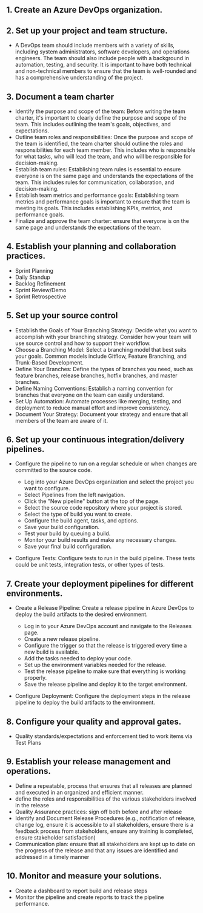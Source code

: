 ## 1. Create an Azure DevOps organization.
## 2. Set up your project and team structure.

-   A DevOps team should include members with a variety of skills, including system administrators, software developers, and operations engineers. The team should also include people with a background in automation, testing, and security. It is important to have both technical and non-technical members to ensure that the team is well-rounded and has a comprehensive understanding of the project.

## 3. Document a team charter

-   Identify the purpose and scope of the team: Before writing the team charter, it's important to clearly define the purpose and scope of the team. This includes outlining the team's goals, objectives, and expectations.
-   Outline team roles and responsibilities: Once the purpose and scope of the team is identified, the team charter should outline the roles and responsibilities for each team member. This includes who is responsible for what tasks, who will lead the team, and who will be responsible for decision-making.
-   Establish team rules: Establishing team rules is essential to ensure everyone is on the same page and understands the expectations of the team. This includes rules for communication, collaboration, and decision-making.
-   Establish team metrics and performance goals: Establishing team metrics and performance goals is important to ensure that the team is meeting its goals. This includes establishing KPIs, metrics, and performance goals.
-   Finalize and approve the team charter: ensure that everyone is on the same page and understands the expectations of the team.

## 4. Establish your planning and collaboration practices.

-   Sprint Planning
-   Daily Standup
-   Backlog Refinement
-   Sprint Review/Demo
-   Sprint Retrospective

## 5. Set up your source control

-   Establish the Goals of Your Branching Strategy: Decide what you want to accomplish with your branching strategy. Consider how your team will use source control and how to support their workflow.
-   Choose a Branching Model: Select a branching model that best suits your goals. Common models include Gitflow, Feature Branching, and Trunk-Based Development.
-   Define Your Branches: Define the types of branches you need, such as feature branches, release branches, hotfix branches, and master branches.
-   Define Naming Conventions: Establish a naming convention for branches that everyone on the team can easily understand.
-   Set Up Automation: Automate processes like merging, testing, and deployment to reduce manual effort and improve consistency.
-   Document Your Strategy: Document your strategy and ensure that all members of the team are aware of it.

## 6. Set up your continuous integration/delivery pipelines.

-   Configure the pipeline to run on a regular schedule or when changes are committed to the source code.

    -   Log into your Azure DevOps organization and select the project you want to configure.
    -   Select Pipelines from the left navigation.
    -   Click the "New pipeline" button at the top of the page.
    -   Select the source code repository where your project is stored.
    -   Select the type of build you want to create.
    -   Configure the build agent, tasks, and options.
    -   Save your build configuration.
    -   Test your build by queuing a build.
    -   Monitor your build results and make any necessary changes.
    -   Save your final build configuration.

-   Configure Tests: Configure tests to run in the build pipeline. These tests could be unit tests, integration tests, or other types of tests.

## 7. Create your deployment pipelines for different environments.

-   Create a Release Pipeline: Create a release pipeline in Azure DevOps to deploy the build artifacts to the desired environment.

    -   Log in to your Azure DevOps account and navigate to the Releases page.
    -   Create a new release pipeline.
    -   Configure the trigger so that the release is triggered every time a new build is available.
    -   Add the tasks needed to deploy your code.
    -   Set up the environment variables needed for the release.
    -   Test the release pipeline to make sure that everything is working properly.
    -   Save the release pipeline and deploy it to the target environment.

-   Configure Deployment: Configure the deployment steps in the release pipeline to deploy the build artifacts to the environment.

## 8. Configure your quality and approval gates.

-   Quality standards/expectations and enforcement tied to work items via Test Plans

## 9. Establish your release management and operations.

-   Define a repeatable, process that ensures that all releases are planned and executed in an organized and efficient manner.
-   define the roles and responsibilities of the various stakeholders involved in the release
-   Quality Assurance practices: sign off both before and after release
-   Identify and Document Release Procedures (e.g., notification of release, change log, ensure it is accessible to all stakeholders, ensure there is a feedback process from stakeholders, ensure any training is completed, ensure stakeholder satisfaction)
-   Communication plan: ensure that all stakeholders are kept up to date on the progress of the release and that any issues are identified and addressed in a timely manner

## 10. Monitor and measure your solutions.

-   Create a dashboard to report build and release steps
-   Monitor the pipeline and create reports to track the pipeline performance.

